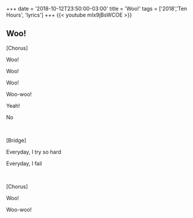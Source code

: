 +++
date = '2018-10-12T23:50:00-03:00'
title = 'Woo!'
tags = ['2018','Ten Hours', 'lyrics']
+++
{{< youtube mIx9jBsWCOE >}}

## Woo!

[Chorus]

Woo!

Woo!

Woo!

Woo-woo!

Yeah!

No



&nbsp;

[Bridge]

Everyday, I try so hard

Everyday, I fail


&nbsp;

[Chorus]

Woo!

Woo-woo!